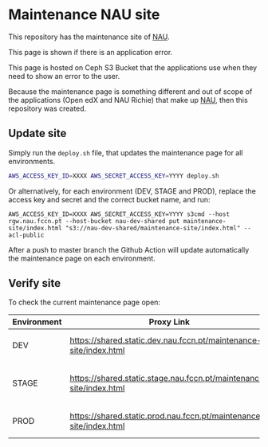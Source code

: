 # Maintenance NAU site
This repository has the maintenance site of [NAU](https://nau.edu.pt).

This page is shown if there is an application error.

This page is hosted on Ceph S3 Bucket that the applications use when they need to show an error to the user.

Because the maintenance page is something different and out of scope of the applications (Open edX and NAU Richie) that make up [NAU](https://nau.edu.pt), then this repository was created.

## Update site

Simply run the `deploy.sh` file, that updates the maintenance page for all environments.
```bash
AWS_ACCESS_KEY_ID=XXXX AWS_SECRET_ACCESS_KEY=YYYY deploy.sh
```

Or alternatively, for each environment (DEV, STAGE and PROD), replace the access key and secret and the correct bucket name, and run:
```
AWS_ACCESS_KEY_ID=XXXX AWS_SECRET_ACCESS_KEY=YYYY s3cmd --host rgw.nau.fccn.pt --host-bucket nau-dev-shared put maintenance-site/index.html "s3://nau-dev-shared/maintenance-site/index.html" --acl-public
```

After a push to master branch the Github Action will update automatically the maintenance page on each environment.

## Verify site
To check the current maintenance page open:

| Environment | Proxy Link | Bucket Link | 
| ----------- | ---------- | ------------------ |
| DEV         |  https://shared.static.dev.nau.fccn.pt/maintenance-site/index.html | https://rgw.nau.fccn.pt/nau-dev-shared/maintenance-site/index.html |
| STAGE       |  https://shared.static.stage.nau.fccn.pt/maintenance-site/index.html | https://rgw.nau.fccn.pt/nau-stage-shared/maintenance-site/index.html |
| PROD        |  https://shared.static.prod.nau.fccn.pt/maintenance-site/index.html | https://rgw.nau.fccn.pt/nau-prod-shared/maintenance-site/index.html |
